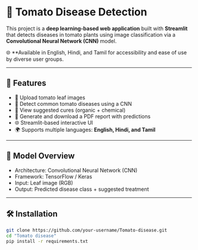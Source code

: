 # 🍅 Tomato Disease Detection

This project is a **deep learning-based web application** built with **Streamlit** that detects diseases in tomato plants using image classification via a **Convolutional Neural Network (CNN)** model.

🌐 **Available in English, Hindi, and Tamil  for accessibility and ease of use by diverse user groups.

---

## 🚀 Features

- 📸 Upload tomato leaf images
- 🤖 Detect common tomato diseases using a CNN
- 💊 View suggested cures (organic + chemical)
- 📄 Generate and download a PDF report with predictions
- 🌐 Streamlit-based interactive UI
- 🌍 Supports multiple languages: **English, Hindi, and Tamil**

---

## 🧠 Model Overview

- Architecture: Convolutional Neural Network (CNN)
- Framework: TensorFlow / Keras
- Input: Leaf image (RGB)
- Output: Predicted disease class + suggested treatment

---

## 🛠️ Installation

```bash
git clone https://github.com/your-username/Tomato-disease.git
cd "Tomato disease"
pip install -r requirements.txt
